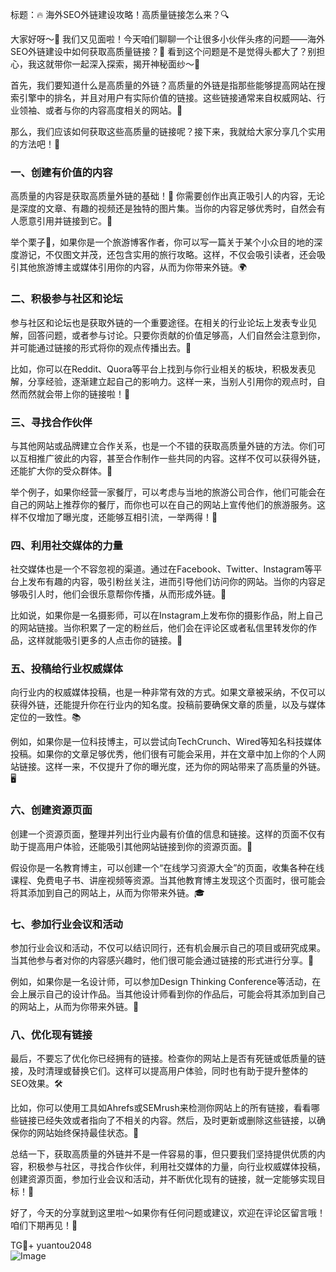 标题：🔥 海外SEO外链建设攻略！高质量链接怎么来？🔍

大家好呀～👋 我们又见面啦！今天咱们聊聊一个让很多小伙伴头疼的问题——海外SEO外链建设中如何获取高质量链接？👀 看到这个问题是不是觉得头都大了？别担心，我这就带你一起深入探索，揭开神秘面纱～🌟

首先，我们要知道什么是高质量的外链？高质量的外链是指那些能够提高网站在搜索引擎中的排名，并且对用户有实际价值的链接。这些链接通常来自权威网站、行业领袖、或者与你的内容高度相关的网站。🎯

那么，我们应该如何获取这些高质量的链接呢？接下来，我就给大家分享几个实用的方法吧！🚀

### 一、创建有价值的内容

高质量的内容是获取高质量外链的基础！🌟 你需要创作出真正吸引人的内容，无论是深度的文章、有趣的视频还是独特的图片集。当你的内容足够优秀时，自然会有人愿意引用并链接到它。🌈

举个栗子🌰，如果你是一个旅游博客作者，你可以写一篇关于某个小众目的地的深度游记，不仅图文并茂，还包含实用的旅行攻略。这样，不仅会吸引读者，还会吸引其他旅游博主或媒体引用你的内容，从而为你带来外链。🌍

### 二、积极参与社区和论坛

参与社区和论坛也是获取外链的一个重要途径。在相关的行业论坛上发表专业见解，回答问题，或者参与讨论。只要你贡献的价值足够高，人们自然会注意到你，并可能通过链接的形式将你的观点传播出去。💬

比如，你可以在Reddit、Quora等平台上找到与你行业相关的板块，积极发表见解，分享经验，逐渐建立起自己的影响力。这样一来，当别人引用你的观点时，自然而然就会带上你的链接啦！📝

### 三、寻找合作伙伴

与其他网站或品牌建立合作关系，也是一个不错的获取高质量外链的方法。你们可以互相推广彼此的内容，甚至合作制作一些共同的内容。这样不仅可以获得外链，还能扩大你的受众群体。🤝

举个例子，如果你经营一家餐厅，可以考虑与当地的旅游公司合作，他们可能会在自己的网站上推荐你的餐厅，而你也可以在自己的网站上宣传他们的旅游服务。这样不仅增加了曝光度，还能够互相引流，一举两得！🍴

### 四、利用社交媒体的力量

社交媒体也是一个不容忽视的渠道。通过在Facebook、Twitter、Instagram等平台上发布有趣的内容，吸引粉丝关注，进而引导他们访问你的网站。当你的内容足够吸引人时，他们会很乐意帮你传播，从而形成外链。📱

比如说，如果你是一名摄影师，可以在Instagram上发布你的摄影作品，附上自己的网站链接。当你积累了一定的粉丝后，他们会在评论区或者私信里转发你的作品，这样就能吸引更多的人点击你的链接。📸

### 五、投稿给行业权威媒体

向行业内的权威媒体投稿，也是一种非常有效的方式。如果文章被采纳，不仅可以获得外链，还能提升你在行业内的知名度。投稿前要确保文章的质量，以及与媒体定位的一致性。📚

例如，如果你是一位科技博主，可以尝试向TechCrunch、Wired等知名科技媒体投稿。如果你的文章足够优秀，他们很有可能会采用，并在文章中加上你的个人网站链接。这样一来，不仅提升了你的曝光度，还为你的网站带来了高质量的外链。🖥️

### 六、创建资源页面

创建一个资源页面，整理并列出行业内最有价值的信息和链接。这样的页面不仅有助于提高用户体验，还能吸引其他网站链接到你的资源页面。📖

假设你是一名教育博主，可以创建一个“在线学习资源大全”的页面，收集各种在线课程、免费电子书、讲座视频等资源。当其他教育博主发现这个页面时，很可能会将其添加到自己的网站上，从而为你带来外链。🎓

### 七、参加行业会议和活动

参加行业会议和活动，不仅可以结识同行，还有机会展示自己的项目或研究成果。当其他参与者对你的内容感兴趣时，他们很可能会通过链接的形式进行分享。📅

例如，如果你是一名设计师，可以参加Design Thinking Conference等活动，在会上展示自己的设计作品。当其他设计师看到你的作品后，可能会将其添加到自己的网站上，从而为你带来外链。🎨

### 八、优化现有链接

最后，不要忘了优化你已经拥有的链接。检查你的网站上是否有死链或低质量的链接，及时清理或替换它们。这样可以提高用户体验，同时也有助于提升整体的SEO效果。🛠️

比如，你可以使用工具如Ahrefs或SEMrush来检测你网站上的所有链接，看看哪些链接已经失效或者指向了不相关的内容。然后，及时更新或删除这些链接，以确保你的网站始终保持最佳状态。🔧

总结一下，获取高质量的外链并不是一件容易的事，但只要我们坚持提供优质的内容，积极参与社区，寻找合作伙伴，利用社交媒体的力量，向行业权威媒体投稿，创建资源页面，参加行业会议和活动，并不断优化现有的链接，就一定能够实现目标！💪

好了，今天的分享就到这里啦～如果你有任何问题或建议，欢迎在评论区留言哦！咱们下期再见！👋

TG💪+ yuantou2048  
![Image](https://github.com/user-attachments/assets/42a5a4a5-fea9-4a1d-8aa0-73e57e430cca)